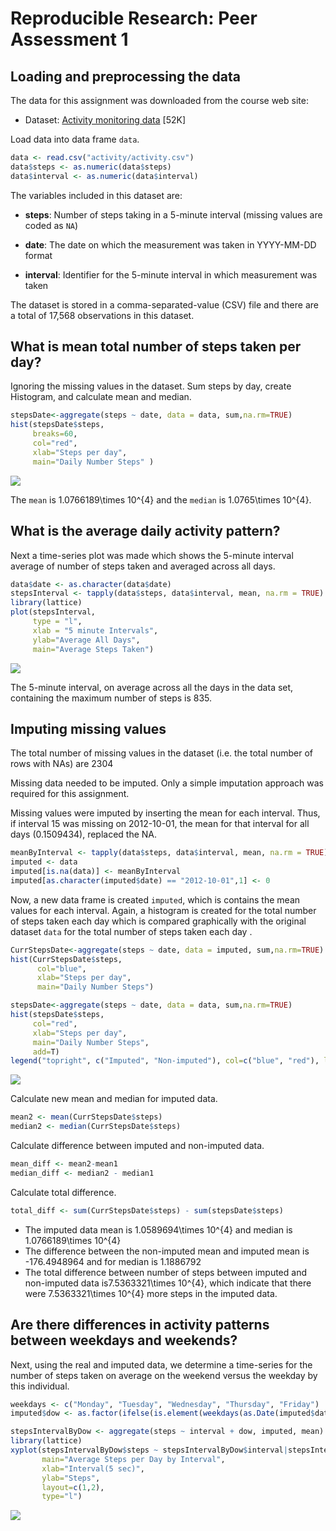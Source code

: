 # Reproducible Research: Peer Assessment 1


## Loading and preprocessing the data
The data for this assignment was downloaded from the course web
site:

* Dataset: [Activity monitoring data](https://d396qusza40orc.cloudfront.net/repdata%2Fdata%2Factivity.zip) [52K]

Load data into data frame `data`. 


```r
data <- read.csv("activity/activity.csv")
data$steps <- as.numeric(data$steps)
data$interval <- as.numeric(data$interval)
```

The variables included in this dataset are:

* **steps**: Number of steps taking in a 5-minute interval (missing
    values are coded as `NA`)

* **date**: The date on which the measurement was taken in YYYY-MM-DD
    format

* **interval**: Identifier for the 5-minute interval in which
    measurement was taken

The dataset is stored in a comma-separated-value (CSV) file and there are a total of 17,568 observations in this dataset.


## What is mean total number of steps taken per day?
Ignoring the missing values in the dataset.
Sum steps by day, create Histogram, and calculate mean and median.


```r
stepsDate<-aggregate(steps ~ date, data = data, sum,na.rm=TRUE)
hist(stepsDate$steps,
     breaks=60, 
     col="red",
     xlab="Steps per day",
     main="Daily Number Steps" )
```

![](PA1_template_files/figure-html/fig1-1.png) 




The `mean` is 1.0766189\times 10^{4} and the `median` is 1.0765\times 10^{4}.


## What is the average daily activity pattern?
Next a time-series plot was made which shows the 5-minute interval average of number of steps taken and averaged across all days.


```r
data$date <- as.character(data$date)
stepsInterval <- tapply(data$steps, data$interval, mean, na.rm = TRUE)
library(lattice)
plot(stepsInterval,
     type = "l",
     xlab = "5 minute Intervals",
     ylab="Average All Days",
     main="Average Steps Taken")
```

![](PA1_template_files/figure-html/fig2-1.png) 

The 5-minute interval, on average across all the days in the data set, containing the maximum number of steps is 835.

## Imputing missing values

The total number of missing values in the dataset (i.e. the total number of rows with NAs) are 2304

Missing data needed to be imputed. Only a simple imputation approach was required for this assignment. 

Missing values were imputed by inserting the mean for each interval. Thus, if interval 15 was missing on 2012-10-01, the mean for that interval for all days (0.1509434), replaced the NA. 

```r
meanByInterval <- tapply(data$steps, data$interval, mean, na.rm = TRUE)
imputed <- data
imputed[is.na(data)] <- meanByInterval
imputed[as.character(imputed$date) == "2012-10-01",1] <- 0
```
Now, a new data frame is created `imputed`, which is contains the mean values for each interval.
Again, a histogram is created for the total number of steps taken each day which is compared graphically with the original dataset `data` for the total number of steps taken each day .

```r
CurrStepsDate<-aggregate(steps ~ date, data = imputed, sum,na.rm=TRUE)
hist(CurrStepsDate$steps,
      col="blue",
      xlab="Steps per day",
      main="Daily Number Steps")

stepsDate<-aggregate(steps ~ date, data = data, sum,na.rm=TRUE)
hist(stepsDate$steps,
     col="red",
     xlab="Steps per day",
     main="Daily Number Steps",
     add=T)
legend("topright", c("Imputed", "Non-imputed"), col=c("blue", "red"), lwd=10)
```

![](PA1_template_files/figure-html/fig3-1.png) 

Calculate new mean and median for imputed data. 


```r
mean2 <- mean(CurrStepsDate$steps)
median2 <- median(CurrStepsDate$steps)
```

Calculate difference between imputed and non-imputed data.


```r
mean_diff <- mean2-mean1
median_diff <- median2 - median1
```

Calculate total difference.


```r
total_diff <- sum(CurrStepsDate$steps) - sum(stepsDate$steps)
```
* The imputed data mean is 1.0589694\times 10^{4} and median is 1.0766189\times 10^{4}
* The difference between the non-imputed mean and imputed mean is -176.4948964 and for median is 1.1886792
* The total difference between number of steps between imputed and non-imputed data is7.5363321\times 10^{4}, which indicate that there were 7.5363321\times 10^{4} more steps in the imputed data.

## Are there differences in activity patterns between weekdays and weekends?
Next, using the real and imputed data, we determine a time-series for the number of steps taken on average on the weekend versus the weekday by this individual.

```r
weekdays <- c("Monday", "Tuesday", "Wednesday", "Thursday", "Friday")
imputed$dow <- as.factor(ifelse(is.element(weekdays(as.Date(imputed$date)),weekdays), "Weekday", "Weekend"))

stepsIntervalByDow <- aggregate(steps ~ interval + dow, imputed, mean)
library(lattice)
xyplot(stepsIntervalByDow$steps ~ stepsIntervalByDow$interval|stepsIntervalByDow$dow, 
       main="Average Steps per Day by Interval",
       xlab="Interval(5 sec)",
       ylab="Steps",
       layout=c(1,2),
       type="l")
```

![](PA1_template_files/figure-html/fig4-1.png) 

